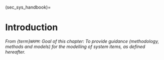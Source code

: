 (sec_sys_handbook)=
# Introduction

_From {term}`NRPM`: Goal of this chapter: To provide guidance (methodology, methods and models) for the modelling of system items, as defined hereafter._


